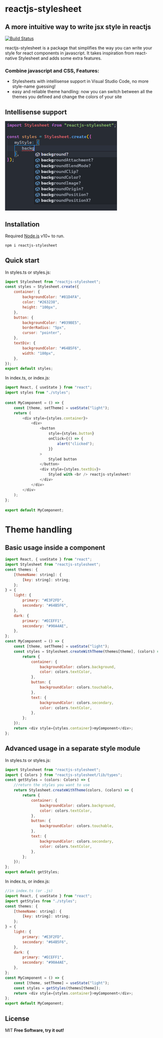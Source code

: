 # reactjs-stylesheet
## A more intuitive way to write jsx style in reactjs

[![Build Status](https://travis-ci.org/joemccann/dillinger.svg?branch=master)](https://travis-ci.org/joemccann/dillinger)

reactjs-stylesheet is a package that simplifies the way you can write your style for react components in javascript. It takes inspiration from react-native Stylesheet and adds some extra features.
### Combine javascript and CSS, Features:
- Stylesheets with intellisense support in Visual Studio Code, no more style-name guessing!
- easy and reliable theme handling: now you can switch between all the themes you defined and change the colors of your site

## Intellisense support
![Intellisense support image](intellisenseSupport.png)

## Installation
Required [Node.js](https://nodejs.org/) v10+ to run.
```sh
npm i reactjs-stylesheet
```

## Quick start
In styles.ts or styles.js:
```js
import Stylesheet from "reactjs-stylesheet";
const styles = Stylesheet.create({
	container: {
		backgroundColor: "#81D4FA",
		color: "#263238",
		height: "100px",
	},
	button: {
		backgroundColor: "#039BE5",
		borderRadius: "5px",
		cursor: "pointer",
	},
	textDiv: {
		backgroundColor: "#64B5F6",
		width: "180px",
	},
});
export default styles;
```
In index.ts, or index.js:
```js
import React, { useState } from "react";
import styles from "./styles";

const MyComponent = () => {
	const [theme, setTheme] = useState("light");
	return (
		<div style={styles.container}>
			<div>
				<button
					style={styles.button}
					onClick={() => {
						alert("clicked");
					}}
				>
					Styled button
				</button>
				<div style={styles.textDiv}>
					Styled with <br /> reactjs-stylesheet!
				</div>
			</div>
		</div>
	);
};

export default MyComponent;
```

# Theme handling
## Basic usage inside a component
```js
import React, { useState } from "react";
import Stylesheet from "reactjs-stylesheet";
const themes: {
	[themeName: string]: {
		[key: string]: string;
	};
} = {
	light: {
		primary: "#E3F2FD",
		secondary: "#64B5F6",
	},
	dark: {
		primary: "#ECEFF1",
		secondary: "#90A4AE",
	},
};
const MyComponent = () => {
	const [theme, setTheme] = useState("light");
	const styles = Stylesheet.createWithTheme(themes[theme], (colors) => {
		return {
			container: {
				backgroundColor: colors.background,
				color: colors.textColor,
			},
			button: {
				backgroundColor: colors.touchable,
			},
			text: {
				backgroundColor: colors.secondary,
				color: colors.textColor,
			},
		};
	});
	return <div style={styles.container}>myComponent</div>;
};
```
## Advanced usage in a separate style module
In styles.ts or styles.js:
```js
import Stylesheet from "reactjs-stylesheet";
import { Colors } from "reactjs-stylesheet/lib/types";
const getStyles = (colors: Colors) => {
	//return the styles you want to use
	return Stylesheet.createWithTheme(colors, (colors) => {
		return {
			container: {
				backgroundColor: colors.background,
				color: colors.textColor,
			},
			button: {
				backgroundColor: colors.touchable,
			},
			text: {
				backgroundColor: colors.secondary,
				color: colors.textColor,
			},
		};
	});
};
export default getStyles;
```
In index.ts, or index.js:
```js
//in index.ts (or .js)
import React, { useState } from "react";
import getStyles from "./styles";
const themes: {
	[themeName: string]: {
		[key: string]: string;
	};
} = {
	light: {
		primary: "#E3F2FD",
		secondary: "#64B5F6",
	},
	dark: {
		primary: "#ECEFF1",
		secondary: "#90A4AE",
	},
};
const MyComponent = () => {
	const [theme, setTheme] = useState("light");
	const styles = getStyles(themes[theme]);
	return <div style={styles.container}>myComponent</div>;
};
export default MyComponent;
```


## License

MIT
**Free Software, try it out!**